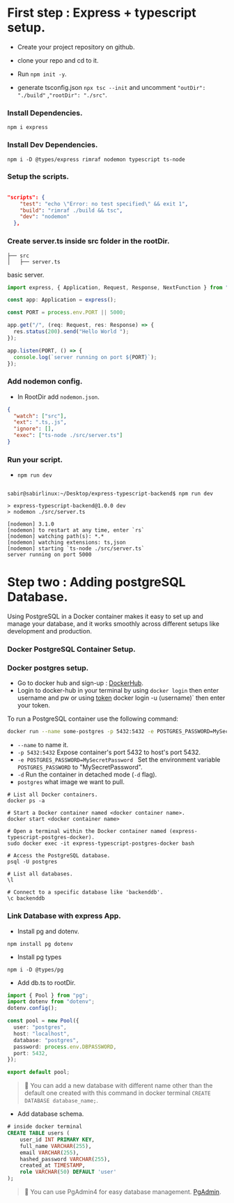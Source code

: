 # First step : Express + typescript setup.

- Create your project repository on github.
- clone your repo and cd to it.
- Run `npm init -y`.

- generate tsconfig.json `npx tsc --init` and uncomment `"outDir": "./build"` ,`"rootDir": "./src"`.

### Install Dependencies.

```plaintext
npm i express
```

### Install Dev Dependencies.

```plaintext
npm i -D @types/express rimraf nodemon typescript ts-node
```

### Setup the scripts.

```json

"scripts": {
    "test": "echo \"Error: no test specified\" && exit 1",
    "build": "rimraf ./build && tsc",
    "dev": "nodemon"
  },

```

### Create server.ts inside src folder in the rootDir.

```
├── src
│   ├── server.ts

```

basic server.

```typescript
import express, { Application, Request, Response, NextFunction } from "express";

const app: Application = express();

const PORT = process.env.PORT || 5000;

app.get("/", (req: Request, res: Response) => {
  res.status(200).send("Hello World ");
});

app.listen(PORT, () => {
  console.log(`server running on port ${PORT}`);
});
```

### Add nodemon config.

- In RootDir add `nodemon.json`.

```json
{
  "watch": ["src"],
  "ext": ".ts,.js",
  "ignore": [],
  "exec": ["ts-node ./src/server.ts"]
}
```

### Run your script.

- `npm run dev`

```plaintext

sabir@sabirlinux:~/Desktop/express-typescript-backend$ npm run dev

> express-typescript-backend@1.0.0 dev
> nodemon ./src/server.ts

[nodemon] 3.1.0
[nodemon] to restart at any time, enter `rs`
[nodemon] watching path(s): *.*
[nodemon] watching extensions: ts,json
[nodemon] starting `ts-node ./src/server.ts`
server running on port 5000

```

# Step two : Adding postgreSQL Database.

Using PostgreSQL in a Docker container makes it easy to set up and manage your database, and it works smoothly across different setups like development and production.

### Docker PostgreSQL Container Setup.

### Docker postgres setup.

- Go to docker hub and sign-up : [DockerHub](https://hub.docker.com/_/postgres).
- Login to docker-hub in your terminal by using `docker login` then enter username and pw or using [token](https://hub.docker.com/settings/security) docker login -u (username)` then enter your token.

To run a PostgreSQL container use the following command:

```bash
docker run --name some-postgres -p 5432:5432 -e POSTGRES_PASSWORD=MySecretPassword -d postgres
```

- `--name` to name it.
- `-p 5432:5432` Expose container's port 5432 to host's port 5432.
- `-e POSTGRES_PASSWORD=MySecretPassword ` Set the environment variable `POSTGRES_PASSWORD` to "MySecretPassword".
- `-d` Run the container in detached mode (`-d` flag).
- `postgres` what image we want to pull.

```
# List all Docker containers.
docker ps -a

# Start a Docker container named <docker container name>.
docker start <docker container name>

# Open a terminal within the Docker container named (express-typescript-postgres-docker).
sudo docker exec -it express-typescript-postgres-docker bash

# Access the PostgreSQL database.
psql -U postgres

# List all databases.
\l

# Connect to a specific database like 'backenddb'.
\c backenddb

```

### Link Database with express App.

- Install pg and dotenv.

```
npm install pg dotenv
```

- Install pg types

```
npm i -D @types/pg
```

- Add db.ts to rootDir.

```typescript
import { Pool } from "pg";
import dotenv from "dotenv";
dotenv.config();

const pool = new Pool({
  user: "postgres",
  host: "localhost",
  database: "postgres",
  password: process.env.DBPASSWORD,
  port: 5432,
});

export default pool;
```

> 📝 You can add a new database with different name other than the default one created with this command in docker terminal `CREATE DATABASE database_name;`.

- Add database schema.

```sql
# inside docker terminal
CREATE TABLE users (
    user_id INT PRIMARY KEY,
    full_name VARCHAR(255),
    email VARCHAR(255),
    hashed_password VARCHAR(255),
    created_at TIMESTAMP,
    role VARCHAR(50) DEFAULT 'user'
);
```

> 📝 You can use PgAdmin4 for easy database management. [PgAdmin](https://www.pgadmin.org/download/).

<!-- - Lets create a route to test our database.

```
├── src
│   ├── controller
│   │   ├── signUpController.ts
│   ├── routes
│   │   ├──authRoute.ts

``` -->
